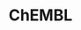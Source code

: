 ---
bigquery: https://console.cloud.google.com/bigquery?p=patents-public-data&d=ebi_chembl&page=dataset
citation: '"The ChEMBL database in 2017." Anna Gaulton, Anne Hersey, Michał Nowotka,
  A Patrícia Bento, Jon Chambers, David Mendez, Prudence Mutowo, Francis Atkinson,
  Louisa J Bellis, Elena Cibrián-Uhalte, Mark Davies, Nathan Dedman, Anneli Karlsson,
  María Paula Magariños, John P Overington, George Papadatos, Ines Smit, Andrew R
  Leach Nucleic acids Research (2017) 45 (Database Issue), D945-D954'
contributors: European Bioinformatics Institute
cost: None
description: ChEMBL Data is a manually curated database of small molecules used in
  drug discovery, including information about existing patented drugs.
documentation: 'schema: https://www.ebi.ac.uk/chembl/db_schema


  '
last_edit: Mon, 04 Apr 2022 19:07:30 GMT
location: https://console.cloud.google.com/marketplace/product/google_patents_public_datasets/chembl
maintained_by: EMBL-EBI, an outstation of European Molecular Biology Laboratory
related_publications: '

  ChEMBL: towards direct deposition of bioassay data.


  Mendez D, Gaulton A, Bento AP, Chambers J, De Veij M, Félix E, Magariños MP, Mosquera
  JF, Mutowo P, Nowotka M, Gordillo-Marañón M, Hunter F, Junco L, Mugumbate G, Rodriguez-Lopez
  M, Atkinson F, Bosc N, Radoux CJ, Segura-Cabrera A, Hersey A, Leach AR.


  — Nucleic Acids Res. 2019; 47(D1):D930-D940. doi: 10.1093/nar/gky1075

  '
schema_fields: '[''definition'', ''hba'', ''cx_most_bpka'', ''record_id'', ''src_assay_id'',
  ''black_box_warning'', ''stem'', ''published_units'', ''abstract'', ''max_phase'',
  ''syn_type'', ''warning_class'', ''natural_product'', ''cx_most_apka'', ''warning_type'',
  ''idx'', ''metref_id'', ''pubmed_id'', ''parent_type'', ''direct_interaction'',
  ''route'', ''parenteral'', ''compound_name'', ''compsyn_id'', ''alert_id'', ''indref_id'',
  ''domain_type'', ''parent_molregno'', ''cell_id'', ''innovator_company'', ''related_tid'',
  ''parent_go_id'', ''domain_name'', ''metabolite_record_id'', ''year'', ''subgroup'',
  ''published_type'', ''authors'', ''clo_id'', ''frac_class_id'', ''nda_type'', ''end_position'',
  ''aromatic_rings'', ''confidence_score'', ''relationship_desc'', ''relationship'',
  ''warning_year'', ''ap_id'', ''molfile'', ''cl_lincs_id'', ''molecule_type'', ''full_mwt'',
  ''protein_class_id'', ''assay_subcellular_fraction'', ''target_desc'', ''name'',
  ''molsyn_id'', ''warning_description'', ''tid_fixed'', ''inorganic_flag'', ''country'',
  ''smid'', ''cx_logp'', ''mc_target_name'', ''variant_id'', ''patent_use_code'',
  ''mc_organism'', ''standard_units'', ''creation_date'', ''prediction_method'', ''l8'',
  ''withdrawn_year'', ''oc_id'', ''hbd_lipinski'', ''bei'', ''dosed_ingredient'',
  ''efo_term'', ''psa'', ''research_stem'', ''normal_range_max'', ''active_molregno'',
  ''parameter_type'', ''acd_most_apka'', ''tbl'', ''biocomp_id'', ''ddd_id'', ''uo_units'',
  ''normal_range_min'', ''efo_id'', ''comments'', ''toid'', ''orig_description'',
  ''acd_logd'', ''disease_efficacy'', ''acd_most_bpka'', ''tid'', ''confidence'',
  ''company'', ''product_id'', ''l7'', ''published_value'', ''site_name'', ''ref_type'',
  ''molregno'', ''standard_flag'', ''usan_year'', ''ad_type'', ''bao_endpoint'', ''cell_name'',
  ''homologue'', ''curated_by'', ''targcomp_id'', ''assay_strain'', ''parameter_value'',
  ''entity_id'', ''binding_site_comment'', ''withdrawn_flag'', ''prod_pat_id'', ''withdrawn_class'',
  ''assay_organism'', ''assay_category'', ''qed_weighted'', ''predbind_id'', ''cellosaurus_id'',
  ''who_extra'', ''published_relation'', ''domain_id'', ''num_ro5_violations'', ''drug_product_flag'',
  ''curation_comment'', ''major_class'', ''met_comment'', ''withdrawn_reason'', ''pathway_id'',
  ''previous_company'', ''action_type'', ''first_approval'', ''patent_no'', ''src_short_name'',
  ''actsm_id'', ''l1'', ''mw_freebase'', ''standard_text_value'', ''target_type'',
  ''chirality'', ''relationship_type'', ''domain_description'', ''dosage_form'', ''level4'',
  ''pathway_key'', ''mechanism_comment'', ''db_version'', ''standard_inchi_key'',
  ''parent_id'', ''warnref_id'', ''first_in_class'', ''enzyme_tid'', ''level3'', ''ref_id'',
  ''targrel_id'', ''patent_id'', ''cell_source_tax_id'', ''downgraded'', ''canonical_smiles'',
  ''assay_source'', ''ddd_units'', ''units'', ''l2'', ''assay_type'', ''num_lipinski_ro5_violations'',
  ''level2_description'', ''mc_tax_id'', ''submission_date'', ''lle'', ''data_validity_comment'',
  ''activity_id'', ''cell_description'', ''ddd_admr'', ''sequence_md5sum'', ''pref_name'',
  ''stem_class'', ''comp_go_id'', ''result_flag'', ''assay_id'', ''applicant_full_name'',
  ''bao_format'', ''source'', ''usan_stem'', ''hrac_class_id'', ''component_synonym'',
  ''level3_description'', ''component_id'', ''short_name'', ''molecular_species'',
  ''mol_irac_id'', ''ref_url'', ''assay_param_id'', ''protein_class_synonym'', ''site_id'',
  ''doi'', ''assay_tax_id'', ''upper_value'', ''doc_type'', ''co_stem_id'', ''selectivity_comment'',
  ''molecular_mechanism'', ''ass_cls_map_id'', ''assay_desc'', ''value'', ''tax_id'',
  ''mw_monoisotopic'', ''usan_substem'', ''le'', ''cell_source_tissue'', ''first_page'',
  ''hba_lipinski'', ''usan_stem_id'', ''text_value'', ''standard_type'', ''ingredient'',
  ''doc_id'', ''go_id'', ''class_type'', ''warning_country'', ''l4'', ''mesh_id'',
  ''assay_class_id'', ''path'', ''mol_frac_id'', ''substrate_record_id'', ''accession'',
  ''bao_id'', ''l3'', ''priority'', ''level1_description'', ''hbd'', ''synonyms'',
  ''pchembl_value'', ''drug_record_id'', ''type'', ''assay_tissue'', ''res_stem_id'',
  ''oral'', ''annotation'', ''label'', ''component_type'', ''enzyme_name'', ''level5'',
  ''start_position'', ''mechanism_of_action'', ''delist_flag'', ''relation'', ''warning_id'',
  ''sei'', ''mc_target_accession'', ''cell_source_organism'', ''structure_type'',
  ''indication_class'', ''species_group_flag'', ''mec_id'', ''ddd_value'', ''sitecomp_id'',
  ''withdrawn_country'', ''site_residues'', ''hrac_code'', ''status'', ''availability_type'',
  ''aidx'', ''mecref_id'', ''max_phase_for_ind'', ''tissue_id'', ''usan_stem_definition'',
  ''mol_hrac_id'', ''therapeutic_flag'', ''mc_target_type'', ''frac_code'', ''smarts'',
  ''job_id'', ''acd_logp'', ''formulation_id'', ''chebi_par_id'', ''rgid'', ''heavy_atoms'',
  ''patent_expire_date'', ''target_mapping'', ''class_level'', ''rtb'', ''prodrug'',
  ''description'', ''aspect'', ''ro3_pass'', ''entity_type'', ''cpd_str_alert_id'',
  ''mol_atc_id'', ''topical'', ''mutation'', ''alogp'', ''compound_key'', ''sequence'',
  ''compd_id'', ''organism'', ''drugind_id'', ''qudt_units'', ''last_active'', ''comp_class_id'',
  ''cx_logd'', ''activity_comment'', ''standard_relation'', ''irac_code'', ''protclasssyn_id'',
  ''updated_on'', ''level2'', ''standard_inchi'', ''set_name'', ''source_domain_id'',
  ''active_ingredient'', ''bto_id'', ''isoform'', ''irac_class_id'', ''uberon_id'',
  ''l5'', ''version'', ''polymer_flag'', ''l6'', ''caloha_id'', ''assay_cell_type'',
  ''alert_name'', ''atc_code'', ''standard_upper_value'', ''cell_ontology_id'', ''log_id'',
  ''ridx'', ''journal'', ''title'', ''as_id'', ''met_id'', ''level4_description'',
  ''level1'', ''ddd_comment'', ''last_page'', ''num_alerts'', ''updated_by'', ''helm_notation'',
  ''protein_class_desc'', ''std_act_id'', ''cidx'', ''approval_date'', ''chembl_id'',
  ''mesh_heading'', ''standard_value'', ''strength'', ''src_compound_id'', ''stat'',
  ''activity_count'', ''full_molformula'', ''trade_name'', ''publication_number'',
  ''met_conversion'', ''issue'', ''who_name'', ''alert_set_id'', ''src_id'', ''volume'',
  ''potential_duplicate'', ''src_description'', ''db_source'', ''drug_substance_flag'',
  ''assay_test_type'']'
shortname: chembl
tags:
- biotechnology
- health
- chemical
- bioinformatics
- medical
terms_of_use: CC BY-SA 3.0
title: ChEMBL
uuid: e232a192-965c-4ec9-904c-155b6dfe56c5
---